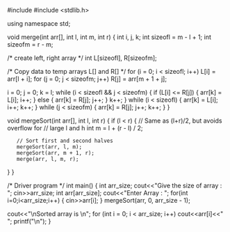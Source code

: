 #include <iostream>
#include <stdlib.h>

using namespace std;

void merge(int arr[], int l, int m, int r)
{
   int i, j, k;
   int sizeofl = m - l + 1;
   int sizeofm = r - m;

   /* create left, right array */
   int L[sizeofl], R[sizeofm];

   /* Copy data to temp arrays L[] and R[] */
   for (i = 0; i < sizeofl; i++)
       L[i] = arr[l + i];
   for (j = 0; j < sizeofm; j++)
       R[j] = arr[m + 1 + j];

  
   i = 0;
   j = 0;
   k = l;
   while (i < sizeofl && j < sizeofm) {
       if (L[i] <= R[j]) {
           arr[k] = L[i];
           i++;
       }
       else {
           arr[k] = R[j];
           j++;
       }
       k++;
   }
   while (i < sizeofl) {
       arr[k] = L[i];
       i++;
       k++;
   }
   while (j < sizeofm) {
       arr[k] = R[j];
       j++;
       k++;
   }
}

void mergeSort(int arr[], int l, int r)
{
   if (l < r) {
       // Same as (l+r)/2, but avoids overflow for
       // large l and h
       int m = l + (r - l) / 2;

       // Sort first and second halves
       mergeSort(arr, l, m);
       mergeSort(arr, m + 1, r);
       merge(arr, l, m, r);
   }
}


/* Driver program */
int main()
{
   int arr_size;
   cout<<"Give the size of array : ";
   cin>>arr_size;
   int arr[arr_size];
   cout<<"Enter Array : ";
   for(int i=0;i<arr_size;i++)
   {
       cin>>arr[i];
   }
   mergeSort(arr, 0, arr_size - 1);

   cout<<"\nSorted array is \n";
   for (int i = 0; i < arr_size; i++)
       cout<<arr[i]<<" ";
   printf("\n");
}



